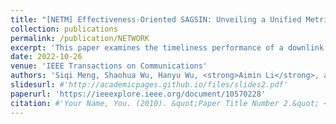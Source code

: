 ```yaml
---
title: "[NETM] Effectiveness-Oriented SAGSIN: Unveiling a Unified Metric and a Comprehensive Framework"
collection: publications
permalink: /publication/NETWORK
excerpt: 'This paper examines the timeliness performance of a downlink NOMA wireless communication system. An adaptive transmission policy under HARQ-CC-aided NOMA is proposed. A low-complexity near-AoI-optimal policy is also discussed.'
date: 2022-10-26
venue: 'IEEE Transactions on Communications'
authors: 'Siqi Meng, Shaohua Wu, Hanyu Wu, <strong>Aimin Li</strong>, and Qinyu Zhang, in IEEE Network Magazine, 2024.'
slidesurl: #'http://academicpages.github.io/files/slides2.pdf'
paperurl: 'https://ieeexplore.ieee.org/document/10570228'
citation: #'Your Name, You. (2010). &quot;Paper Title Number 2.&quot; <i>Journal 1</i>. 1(2).'
---
```



